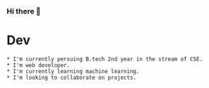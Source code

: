 ### Hi there 👋
  # Dev
    * I'm currently persuing B.tech 2nd year in the stream of CSE.
    * I'm web developer.
    * I'm currently learning machine learning.
    * I'm looking to collaborate on projects.
    
               
